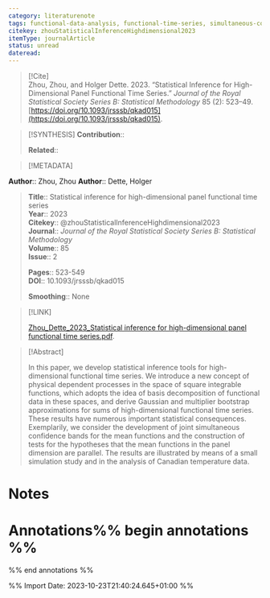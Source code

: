 ```yaml
---
category: literaturenote
tags: functional-data-analysis, functional-time-series, simultaneous-confidence-bands
citekey: zhouStatisticalInferenceHighdimensional2023
itemType: journalArticle
status: unread  
dateread:  
---
```


> [!Cite]  
> Zhou, Zhou, and Holger Dette. 2023. “Statistical Inference for High-Dimensional Panel Functional Time Series.” _Journal of the Royal Statistical Society Series B: Statistical Methodology_ 85 (2): 523–49. [https://doi.org/10.1093/jrsssb/qkad015](https://doi.org/10.1093/jrsssb/qkad015).

> [!SYNTHESIS] 
>**Contribution**::
>
>**Related**:: 
>

> [!METADATA]  
>
**Author**:: Zhou, Zhou
**Author**:: Dette, Holger<br>
> **Title**:: Statistical inference for high-dimensional panel functional time series    
> **Year**:: 2023     
> **Citekey**:: @zhouStatisticalInferenceHighdimensional2023    
>**Journal**:: *Journal of the Royal Statistical Society Series B: Statistical Methodology*    
>**Volume**:: 85    
>**Issue**:: 2     
>    
>    
>     
> **Pages**:: 523-549    
>**DOI**:: 10.1093/jrsssb/qkad015    
>
>**Smoothing**:: None

> [!LINK] 
>
> [Zhou_Dette_2023_Statistical inference for high-dimensional panel functional time series.pdf](file:///Users/steven/Library/CloudStorage/GoogleDrive-steven.golovkine@ul.ie/My%20Drive/bibliography/Journal%20of%20the%20Royal%20Statistical%20Society%20Series%20B%20Statistical%20Methodology/2023/Zhou_Dette_2023_Statistical%20inference%20for%20high-dimensional%20panel%20functional%20time%20series.pdf).

>[!Abstract]
>
>In this paper, we develop statistical inference tools for high-dimensional functional time series. We introduce a new concept of physical dependent processes in the space of square integrable functions, which adopts the idea of basis decomposition of functional data in these spaces, and derive Gaussian and multiplier bootstrap approximations for sums of high-dimensional functional time series. These results have numerous important statistical consequences. Exemplarily, we consider the development of joint simultaneous confidence bands for the mean functions and the construction of tests for the hypotheses that the mean functions in the panel dimension are parallel. The results are illustrated by means of a small simulation study and in the analysis of Canadian temperature data.
>>


# Notes<br>
# Annotations%% begin annotations %%  
 
  
%% end annotations %%

%% Import Date: 2023-10-23T21:40:24.645+01:00 %%
